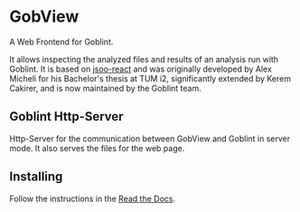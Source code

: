 # GobView

A Web Frontend for Goblint.

It allows inspecting the analyzed files and results of an analysis run with Goblint.
It is based on [jsoo-react](https://github.com/jchavarri/jsoo-react) and was originally developed by Alex Micheli for his Bachelor's thesis at TUM i2, significantly extended by Kerem Cakirer, and is now maintained by the Goblint team.

## Goblint Http-Server

Http-Server for the communication between GobView and Goblint in server mode. It also serves the files for the web page.

## Installing

Follow the instructions in the [Read the Docs](https://goblint.readthedocs.io/en/latest/user-guide/inspecting/).

